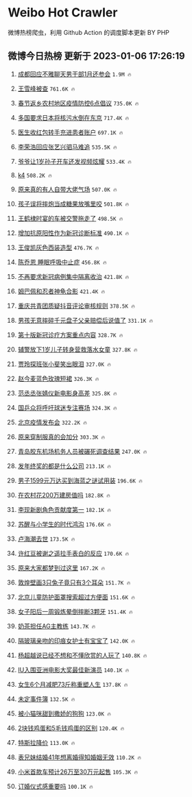# Weibo Hot Crawler 



微博热榜爬虫，利用 Github Action 的调度脚本更新 BY PHP 


## 微博今日热榜 更新于 2023-01-06 17:26:19 
1. [成都回应不雅聊天男干部1月还参会](https://s.weibo.com/weibo?q=%23%E6%88%90%E9%83%BD%E5%9B%9E%E5%BA%94%E4%B8%8D%E9%9B%85%E8%81%8A%E5%A4%A9%E7%94%B7%E5%B9%B2%E9%83%A81%E6%9C%88%E8%BF%98%E5%8F%82%E4%BC%9A%23&t=31&band_rank=1&Refer=top) `1.9M 🔥` 

1. [王雪峰被查](https://s.weibo.com/weibo?q=%23%E7%8E%8B%E9%9B%AA%E5%B3%B0%E8%A2%AB%E6%9F%A5%23&t=31&band_rank=2&Refer=top) `761.6K 🔥` 

1. [春节返乡农村地区疫情防控6点倡议](https://s.weibo.com/weibo?q=%23%E6%98%A5%E8%8A%82%E8%BF%94%E4%B9%A1%E5%86%9C%E6%9D%91%E5%9C%B0%E5%8C%BA%E7%96%AB%E6%83%85%E9%98%B2%E6%8E%A76%E7%82%B9%E5%80%A1%E8%AE%AE%23&t=31&band_rank=3&Refer=top) `735.0K 🔥` 

1. [多国要求日本将核污水倒在东京](https://s.weibo.com/weibo?q=%23%E5%A4%9A%E5%9B%BD%E8%A6%81%E6%B1%82%E6%97%A5%E6%9C%AC%E5%B0%86%E6%A0%B8%E6%B1%A1%E6%B0%B4%E5%80%92%E5%9C%A8%E4%B8%9C%E4%BA%AC%23&t=31&band_rank=4&Refer=top) `717.4K 🔥` 

1. [医生收红包转手充进患者账户](https://s.weibo.com/weibo?q=%23%E5%8C%BB%E7%94%9F%E6%94%B6%E7%BA%A2%E5%8C%85%E8%BD%AC%E6%89%8B%E5%85%85%E8%BF%9B%E6%82%A3%E8%80%85%E8%B4%A6%E6%88%B7%23&t=31&band_rank=5&Refer=top) `697.1K 🔥` 

1. [李荣浩回应张艺兴驷马难追](https://s.weibo.com/weibo?q=%23%E6%9D%8E%E8%8D%A3%E6%B5%A9%E5%9B%9E%E5%BA%94%E5%BC%A0%E8%89%BA%E5%85%B4%E9%A9%B7%E9%A9%AC%E9%9A%BE%E8%BF%BD%23&t=31&band_rank=6&Refer=top) `535.5K 🔥` 

1. [爷爷让1岁孙子开车还发视频炫耀](https://s.weibo.com/weibo?q=%23%E7%88%B7%E7%88%B7%E8%AE%A91%E5%B2%81%E5%AD%99%E5%AD%90%E5%BC%80%E8%BD%A6%E8%BF%98%E5%8F%91%E8%A7%86%E9%A2%91%E7%82%AB%E8%80%80%23&t=31&band_rank=7&Refer=top) `533.4K 🔥` 

1. [k4](https://s.weibo.com/weibo?q=k4&t=31&band_rank=8&Refer=top) `508.2K 🔥` 

1. [原来真的有人自带大佬气场](https://s.weibo.com/weibo?q=%23%E5%8E%9F%E6%9D%A5%E7%9C%9F%E7%9A%84%E6%9C%89%E4%BA%BA%E8%87%AA%E5%B8%A6%E5%A4%A7%E4%BD%AC%E6%B0%94%E5%9C%BA%23&t=31&band_rank=9&Refer=top) `507.0K 🔥` 

1. [孩子误将摔炮当成糖果放嘴里咬](https://s.weibo.com/weibo?q=%23%E5%AD%A9%E5%AD%90%E8%AF%AF%E5%B0%86%E6%91%94%E7%82%AE%E5%BD%93%E6%88%90%E7%B3%96%E6%9E%9C%E6%94%BE%E5%98%B4%E9%87%8C%E5%92%AC%23&t=31&band_rank=10&Refer=top) `501.8K 🔥` 

1. [王鹤棣时宴的车被交警拖走了](https://s.weibo.com/weibo?q=%23%E7%8E%8B%E9%B9%A4%E6%A3%A3%E6%97%B6%E5%AE%B4%E7%9A%84%E8%BD%A6%E8%A2%AB%E4%BA%A4%E8%AD%A6%E6%8B%96%E8%B5%B0%E4%BA%86%23&t=31&band_rank=11&Refer=top) `498.5K 🔥` 

1. [增加抗原阳性作为新冠诊断标准](https://s.weibo.com/weibo?q=%23%E5%A2%9E%E5%8A%A0%E6%8A%97%E5%8E%9F%E9%98%B3%E6%80%A7%E4%BD%9C%E4%B8%BA%E6%96%B0%E5%86%A0%E8%AF%8A%E6%96%AD%E6%A0%87%E5%87%86%23&t=31&band_rank=12&Refer=top) `490.1K 🔥` 

1. [王俊凯灰色西装造型](https://s.weibo.com/weibo?q=%23%E7%8E%8B%E4%BF%8A%E5%87%AF%E7%81%B0%E8%89%B2%E8%A5%BF%E8%A3%85%E9%80%A0%E5%9E%8B%23&t=31&band_rank=13&Refer=top) `476.7K 🔥` 

1. [陈乔恩 睡眠呼吸中止症](https://s.weibo.com/weibo?q=%E9%99%88%E4%B9%94%E6%81%A9%20%E7%9D%A1%E7%9C%A0%E5%91%BC%E5%90%B8%E4%B8%AD%E6%AD%A2%E7%97%87&t=31&band_rank=14&Refer=top) `456.8K 🔥` 

1. [不再要求新冠病例集中隔离收治](https://s.weibo.com/weibo?q=%23%E4%B8%8D%E5%86%8D%E8%A6%81%E6%B1%82%E6%96%B0%E5%86%A0%E7%97%85%E4%BE%8B%E9%9B%86%E4%B8%AD%E9%9A%94%E7%A6%BB%E6%94%B6%E6%B2%BB%23&t=31&band_rank=15&Refer=top) `421.8K 🔥` 

1. [姆巴佩和忍者神龟合影](https://s.weibo.com/weibo?q=%23%E5%A7%86%E5%B7%B4%E4%BD%A9%E5%92%8C%E5%BF%8D%E8%80%85%E7%A5%9E%E9%BE%9F%E5%90%88%E5%BD%B1%23&t=31&band_rank=16&Refer=top) `421.4K 🔥` 

1. [重庆共青团质疑抖音评论审核规则](https://s.weibo.com/weibo?q=%23%E9%87%8D%E5%BA%86%E5%85%B1%E9%9D%92%E5%9B%A2%E8%B4%A8%E7%96%91%E6%8A%96%E9%9F%B3%E8%AF%84%E8%AE%BA%E5%AE%A1%E6%A0%B8%E8%A7%84%E5%88%99%23&t=31&band_rank=17&Refer=top) `378.5K 🔥` 

1. [男孩无意摔碎千元盘子父亲赔偿后说值了](https://s.weibo.com/weibo?q=%23%E7%94%B7%E5%AD%A9%E6%97%A0%E6%84%8F%E6%91%94%E7%A2%8E%E5%8D%83%E5%85%83%E7%9B%98%E5%AD%90%E7%88%B6%E4%BA%B2%E8%B5%94%E5%81%BF%E5%90%8E%E8%AF%B4%E5%80%BC%E4%BA%86%23&t=31&band_rank=18&Refer=top) `331.1K 🔥` 

1. [第十版新冠诊疗方案重点内容](https://s.weibo.com/weibo?q=%23%E7%AC%AC%E5%8D%81%E7%89%88%E6%96%B0%E5%86%A0%E8%AF%8A%E7%96%97%E6%96%B9%E6%A1%88%E9%87%8D%E7%82%B9%E5%86%85%E5%AE%B9%23&t=31&band_rank=19&Refer=top) `328.7K 🔥` 

1. [辅警放下1岁儿子转身营救落水女童](https://s.weibo.com/weibo?q=%23%E8%BE%85%E8%AD%A6%E6%94%BE%E4%B8%8B1%E5%B2%81%E5%84%BF%E5%AD%90%E8%BD%AC%E8%BA%AB%E8%90%A5%E6%95%91%E8%90%BD%E6%B0%B4%E5%A5%B3%E7%AB%A5%23&t=31&band_rank=20&Refer=top) `327.8K 🔥` 

1. [贾玲探班张小斐笑出眼泪](https://s.weibo.com/weibo?q=%23%E8%B4%BE%E7%8E%B2%E6%8E%A2%E7%8F%AD%E5%BC%A0%E5%B0%8F%E6%96%90%E7%AC%91%E5%87%BA%E7%9C%BC%E6%B3%AA%23&t=31&band_rank=21&Refer=top) `327.0K 🔥` 

1. [赵今麦蓝色玫瑰短裙](https://s.weibo.com/weibo?q=%23%E8%B5%B5%E4%BB%8A%E9%BA%A6%E8%93%9D%E8%89%B2%E7%8E%AB%E7%91%B0%E7%9F%AD%E8%A3%99%23&t=31&band_rank=22&Refer=top) `326.3K 🔥` 

1. [范丞丞张婧仪新电影身高差](https://s.weibo.com/weibo?q=%23%E8%8C%83%E4%B8%9E%E4%B8%9E%E5%BC%A0%E5%A9%A7%E4%BB%AA%E6%96%B0%E7%94%B5%E5%BD%B1%E8%BA%AB%E9%AB%98%E5%B7%AE%23&t=31&band_rank=23&Refer=top) `325.8K 🔥` 

1. [国乒众将呼吁球迷专注赛场](https://s.weibo.com/weibo?q=%23%E5%9B%BD%E4%B9%92%E4%BC%97%E5%B0%86%E5%91%BC%E5%90%81%E7%90%83%E8%BF%B7%E4%B8%93%E6%B3%A8%E8%B5%9B%E5%9C%BA%23&t=31&band_rank=24&Refer=top) `324.3K 🔥` 

1. [北京疫情发布会](https://s.weibo.com/weibo?q=%23%E5%8C%97%E4%BA%AC%E7%96%AB%E6%83%85%E5%8F%91%E5%B8%83%E4%BC%9A%23&t=31&band_rank=25&Refer=top) `322.2K 🔥` 

1. [原来穿制服真的会加分](https://s.weibo.com/weibo?q=%23%E5%8E%9F%E6%9D%A5%E7%A9%BF%E5%88%B6%E6%9C%8D%E7%9C%9F%E7%9A%84%E4%BC%9A%E5%8A%A0%E5%88%86%23&t=31&band_rank=26&Refer=top) `303.3K 🔥` 

1. [青岛胶东机场机务人员被碾死调查结果](https://s.weibo.com/weibo?q=%23%E9%9D%92%E5%B2%9B%E8%83%B6%E4%B8%9C%E6%9C%BA%E5%9C%BA%E6%9C%BA%E5%8A%A1%E4%BA%BA%E5%91%98%E8%A2%AB%E7%A2%BE%E6%AD%BB%E8%B0%83%E6%9F%A5%E7%BB%93%E6%9E%9C%23&t=31&band_rank=27&Refer=top) `247.0K 🔥` 

1. [发年终奖的都是什么公司](https://s.weibo.com/weibo?q=%23%E5%8F%91%E5%B9%B4%E7%BB%88%E5%A5%96%E7%9A%84%E9%83%BD%E6%98%AF%E4%BB%80%E4%B9%88%E5%85%AC%E5%8F%B8%23&t=31&band_rank=28&Refer=top) `213.1K 🔥` 

1. [男子1599元万达买到海蓝之谜试用装](https://s.weibo.com/weibo?q=%23%E7%94%B7%E5%AD%901599%E5%85%83%E4%B8%87%E8%BE%BE%E4%B9%B0%E5%88%B0%E6%B5%B7%E8%93%9D%E4%B9%8B%E8%B0%9C%E8%AF%95%E7%94%A8%E8%A3%85%23&t=31&band_rank=29&Refer=top) `196.6K 🔥` 

1. [在农村花200万建房值吗](https://s.weibo.com/weibo?q=%23%E5%9C%A8%E5%86%9C%E6%9D%91%E8%8A%B1200%E4%B8%87%E5%BB%BA%E6%88%BF%E5%80%BC%E5%90%97%23&t=31&band_rank=30&Refer=top) `182.8K 🔥` 

1. [李现新剧角色贡献度第一](https://s.weibo.com/weibo?q=%23%E6%9D%8E%E7%8E%B0%E6%96%B0%E5%89%A7%E8%A7%92%E8%89%B2%E8%B4%A1%E7%8C%AE%E5%BA%A6%E7%AC%AC%E4%B8%80%23&t=31&band_rank=31&Refer=top) `182.1K 🔥` 

1. [苏醒与小学生的时代鸿沟](https://s.weibo.com/weibo?q=%23%E8%8B%8F%E9%86%92%E4%B8%8E%E5%B0%8F%E5%AD%A6%E7%94%9F%E7%9A%84%E6%97%B6%E4%BB%A3%E9%B8%BF%E6%B2%9F%23&t=31&band_rank=32&Refer=top) `176.6K 🔥` 

1. [卢海潮去世](https://s.weibo.com/weibo?q=%23%E5%8D%A2%E6%B5%B7%E6%BD%AE%E5%8E%BB%E4%B8%96%23&t=31&band_rank=33&Refer=top) `173.5K 🔥` 

1. [许红豆被谢之遥拉手表白的反应](https://s.weibo.com/weibo?q=%23%E8%AE%B8%E7%BA%A2%E8%B1%86%E8%A2%AB%E8%B0%A2%E4%B9%8B%E9%81%A5%E6%8B%89%E6%89%8B%E8%A1%A8%E7%99%BD%E7%9A%84%E5%8F%8D%E5%BA%94%23&t=31&band_rank=34&Refer=top) `170.6K 🔥` 

1. [原来大家都梦到过这里](https://s.weibo.com/weibo?q=%23%E5%8E%9F%E6%9D%A5%E5%A4%A7%E5%AE%B6%E9%83%BD%E6%A2%A6%E5%88%B0%E8%BF%87%E8%BF%99%E9%87%8C%23&t=31&band_rank=35&Refer=top) `167.2K 🔥` 

1. [敦煌壁画3只兔子竟只有3个耳朵](https://s.weibo.com/weibo?q=%23%E6%95%A6%E7%85%8C%E5%A3%81%E7%94%BB3%E5%8F%AA%E5%85%94%E5%AD%90%E7%AB%9F%E5%8F%AA%E6%9C%893%E4%B8%AA%E8%80%B3%E6%9C%B5%23&t=31&band_rank=36&Refer=top) `151.7K 🔥` 

1. [北京儿童防护面罩搜索超过方便面](https://s.weibo.com/weibo?q=%23%E5%8C%97%E4%BA%AC%E5%84%BF%E7%AB%A5%E9%98%B2%E6%8A%A4%E9%9D%A2%E7%BD%A9%E6%90%9C%E7%B4%A2%E8%B6%85%E8%BF%87%E6%96%B9%E4%BE%BF%E9%9D%A2%23&t=31&band_rank=37&Refer=top) `151.6K 🔥` 

1. [女子阳后一周锻炼晕倒摔断3颗牙](https://s.weibo.com/weibo?q=%23%E5%A5%B3%E5%AD%90%E9%98%B3%E5%90%8E%E4%B8%80%E5%91%A8%E9%94%BB%E7%82%BC%E6%99%95%E5%80%92%E6%91%94%E6%96%AD3%E9%A2%97%E7%89%99%23&t=31&band_rank=38&Refer=top) `151.4K 🔥` 

1. [奶茶担任AG主教练](https://s.weibo.com/weibo?q=%23%E5%A5%B6%E8%8C%B6%E6%8B%85%E4%BB%BBAG%E4%B8%BB%E6%95%99%E7%BB%83%23&t=31&band_rank=39&Refer=top) `143.7K 🔥` 

1. [隔玻璃亲吻的印痕女护士有宝宝了](https://s.weibo.com/weibo?q=%23%E9%9A%94%E7%8E%BB%E7%92%83%E4%BA%B2%E5%90%BB%E7%9A%84%E5%8D%B0%E7%97%95%E5%A5%B3%E6%8A%A4%E5%A3%AB%E6%9C%89%E5%AE%9D%E5%AE%9D%E4%BA%86%23&t=31&band_rank=40&Refer=top) `142.0K 🔥` 

1. [杨超越说已经不想和不懂欣赏的人玩了](https://s.weibo.com/weibo?q=%23%E6%9D%A8%E8%B6%85%E8%B6%8A%E8%AF%B4%E5%B7%B2%E7%BB%8F%E4%B8%8D%E6%83%B3%E5%92%8C%E4%B8%8D%E6%87%82%E6%AC%A3%E8%B5%8F%E7%9A%84%E4%BA%BA%E7%8E%A9%E4%BA%86%23&t=31&band_rank=41&Refer=top) `140.8K 🔥` 

1. [IU入围亚洲电影大奖最佳新演员](https://s.weibo.com/weibo?q=%23IU%E5%85%A5%E5%9B%B4%E4%BA%9A%E6%B4%B2%E7%94%B5%E5%BD%B1%E5%A4%A7%E5%A5%96%E6%9C%80%E4%BD%B3%E6%96%B0%E6%BC%94%E5%91%98%23&t=31&band_rank=42&Refer=top) `140.1K 🔥` 

1. [女生6个月减肥73斤称重塑人生](https://s.weibo.com/weibo?q=%23%E5%A5%B3%E7%94%9F6%E4%B8%AA%E6%9C%88%E5%87%8F%E8%82%A573%E6%96%A4%E7%A7%B0%E9%87%8D%E5%A1%91%E4%BA%BA%E7%94%9F%23&t=31&band_rank=43&Refer=top) `137.8K 🔥` 

1. [未定事件簿](https://s.weibo.com/weibo?q=%23%E6%9C%AA%E5%AE%9A%E4%BA%8B%E4%BB%B6%E7%B0%BF%23&t=31&band_rank=44&Refer=top) `132.5K 🔥` 

1. [被小猫咪甜到撒娇的狗狗](https://s.weibo.com/weibo?q=%23%E8%A2%AB%E5%B0%8F%E7%8C%AB%E5%92%AA%E7%94%9C%E5%88%B0%E6%92%92%E5%A8%87%E7%9A%84%E7%8B%97%E7%8B%97%23&t=31&band_rank=45&Refer=top) `123.0K 🔥` 

1. [2块钱鸡蛋和5毛钱鸡蛋的区别](https://s.weibo.com/weibo?q=%232%E5%9D%97%E9%92%B1%E9%B8%A1%E8%9B%8B%E5%92%8C5%E6%AF%9B%E9%92%B1%E9%B8%A1%E8%9B%8B%E7%9A%84%E5%8C%BA%E5%88%AB%23&t=31&band_rank=46&Refer=top) `120.4K 🔥` 

1. [特斯拉降价](https://s.weibo.com/weibo?q=%23%E7%89%B9%E6%96%AF%E6%8B%89%E9%99%8D%E4%BB%B7%23&t=31&band_rank=47&Refer=top) `113.0K 🔥` 

1. [表兄妹结婚41年想离婚得知婚姻无效](https://s.weibo.com/weibo?q=%23%E8%A1%A8%E5%85%84%E5%A6%B9%E7%BB%93%E5%A9%9A41%E5%B9%B4%E6%83%B3%E7%A6%BB%E5%A9%9A%E5%BE%97%E7%9F%A5%E5%A9%9A%E5%A7%BB%E6%97%A0%E6%95%88%23&t=31&band_rank=48&Refer=top) `110.2K 🔥` 

1. [小米首款车预计26万至30万元起售](https://s.weibo.com/weibo?q=%23%E5%B0%8F%E7%B1%B3%E9%A6%96%E6%AC%BE%E8%BD%A6%E9%A2%84%E8%AE%A126%E4%B8%87%E8%87%B330%E4%B8%87%E5%85%83%E8%B5%B7%E5%94%AE%23&t=31&band_rank=49&Refer=top) `105.3K 🔥` 

1. [订婚仪式感重要吗](https://s.weibo.com/weibo?q=%23%E8%AE%A2%E5%A9%9A%E4%BB%AA%E5%BC%8F%E6%84%9F%E9%87%8D%E8%A6%81%E5%90%97%23&t=31&band_rank=50&Refer=top) `100.1K 🔥` 

